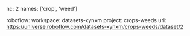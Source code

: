 nc: 2
names: ['crop', 'weed']

roboflow:
  workspace: datasets-xynxm
  project: crops-weeds
  url: https://universe.roboflow.com/datasets-xynxm/crops-weeds/dataset/2

